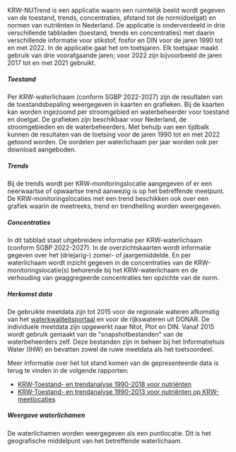 KRW-NUTrend is een applicatie waarin een ruimtelijk beeld wordt gegeven van de toestand, trends, concentraties, afstand tot de norm(doelgat) en normen van nutriënten in Nederland. De applicatie is onderverdeeld in drie verschillende tabbladen (toestand, trends en concentraties) met daarin verschillende informatie voor stikstof, fosfor en DIN voor de jaren 1990 tot en met 2022. In de applicatie gaat het om toetsjaren. Elk toetsjaar maakt gebruik van drie voorafgaande jaren; voor 2022 zijn bijvoorbeeld de jaren 2017 tot en met 2021 gebruikt.

##### Toestand

Per KRW-waterlichaam (conform SGBP 2022-2027) zijn de resultaten van de toestandsbepaling weergegeven in kaarten en grafieken. Bij de kaarten kan worden ingezoomd per stroomgebied en waterbeheerder voor toestand en doelgat. De grafieken zijn beschikbaar voor Nederland, de stroomgebieden en de waterbeheerders. Met behulp van een tijdbalk kunnen de resultaten van de toetsing voor de jaren 1990 tot en met 2022 getoond worden. De oordelen per waterlichaam per jaar worden ook per download aangeboden.

##### Trends

Bij de trends wordt per KRW-monitoringslocatie aangegeven of er een neerwaartse of opwaartse trend aanwezig is op het betreffende meetpunt. De KRW-monitoringslocaties met een trend beschikken ook over een grafiek waarin de meetreeks, trend en trendhelling worden weergegeven.

##### Concentraties

In dit tabblad staat uitgebreidere informatie per KRW-waterlichaam (conform SGBP 2022-2027). In de overzichtskaarten wordt informatie gegeven over het (driejarig-) zomer- of jaargemiddelde. En per waterlichaam wordt inzicht gegeven in de concentraties van de KRW-monitoringslocatie(s) behorende bij het KRW-waterlichaam en de verhouding van geaggregeerde concentraties ten opzichte van de norm.

##### Herkomst data

De gebruikte meetdata zijn tot 2015 voor de regionale wateren afkomstig van het [waterkwaliteitsportaal](https://www.waterkwaliteitsportaal.nl/) en voor de rijkswateren uit DONAR. De individuele meetdata zijn opgewerkt naar Ntot, Ptot en DIN. Vanaf 2015 wordt gebruik gemaakt van de "snapshotbestanden" van de waterbeheerders zelf. Deze bestanden zijn in beheer bij het Informatiehuis Water (IHW) en bevatten zowel de ruwe meetdata als het toetsoordeel.

Meer informatie over het tot stand komen van de gepresenteerde data is terug te vinden in de volgende rapporten:

- [KRW-Toestand- en trendanalyse 1990-2018 voor nutriënten](http://publications.deltares.nl/11203728_006.pdf)
- [KRW-Toestand- en trendanalyse 1990-2013 voor nutriënten op KRW-meetlocaties](http://publications.deltares.nl/1220098_015.pdf)

##### Weergave waterlichamen

De waterlichamen worden weergegeven als een puntlocatie. Dit is het geografische middelpunt van het betreffende waterlichaam.
